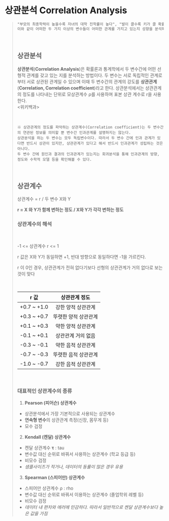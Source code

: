 # 상관분석 Correlation Analysis

>~~~markdown
>"부모의 최종학력이 높을수록 자녀의 대학 진학률이 높다", "발이 클수록 키가 클 확률이 높다" 등 
>이와 같이 어떠한 두 가지 이상의 변수들이 어떠한 관계를 가지고 있는지 성향을 분석하는 것이 바로 "상관분석" 이다.
>~~~
>
></br>
>
>## 상관분석
>
>**상관분석**(**Correlation Analysis**)은 확률론과 통계학에서 두 변수간에 어떤 선형적 관계를 갖고 있는 지를 분석하는 방법이다. 두 변수는 서로 독립적인 관계로부터 서로 상관된 관계일 수 있으며 이때 두 변수간의 관계의 강도를 **상관관계**(**Correlation, Correlation coefficient**)라고 한다. 상관분석에서는 상관관계의 정도를 나타내는 단위로 모상관계수 ρ를 사용하며 표본 상관 계수로 r을 사용한다. </br><위키백과>
>
></br>
>
>~~~
>※ 상관관계의 정도를 파악하는 상관계수(Correlation coefficient)는 두 변수간의 연관된 정보를 의미할 뿐 변수간 인과관계를 설명하지는 않는다.
>상관분석을 하는 두 변수는 모두 독립변수이다. 따라서 두 변수 간에 인과 관계가 있다면 반드시 상관이 있지만, 상관관계가 있다고 해서 반드시 인과관계가 성립하는 것은 아니다.
>두 변수 간에 원인과 결과의 인과관계가 있는지는 회귀분석을 통해 인과관계의 방향, 정도와 수학적 모델 등을 확인해볼 수 있다.
>~~~
>
></br>
>
>## 상관계수
>
>상관계수 = r / 두 변수 X와 Y </br>
>
>**r = X 와 Y가 함께 변하는 정도 / X와 Y가 각각 변하는 정도** </br>
>
>
>
>### 상관계수의 해석
>
></br>
>
>-1 <= 상관계수 r <= 1 </br>
>
>r 값은 X와 Y가 동일하면 +1, 반대 방향으로 동일하다면 -1을 가르킨다. </br>
>
>r 이 0인 경우, 상관관계가 전혀 없다기보다 선형의 상관관계가 거의 없다로 보는 것이 맞다 </br>
>
></br>
>
>|    r 값     |    상관관계 정도     |
>| :---------: | :------------------: |
>| +0.7 ~ +1.0 |  강한 양적 상관관계  |
>| +0.3 ~ +0.7 | 뚜렷한 양적 상관관계 |
>| +0.1 ~ +0.3 |  약한 양적 상관관계  |
>| -0.1 ~ +0.1 |  상관관계 거의 없음  |
>| -0.3 ~ -0.1 |  약한 음적 상관관계  |
>| -0.7 ~ -0.3 | 뚜렷한 음적 상관관계 |
>| -1.0 ~ -0.7 |  강한 음적 상관관계  |
>
></br>
>
>### 대표적인 상관계수의 종류
>
>1. **Pearson (피어슨) 상관계수**
>   - 상관분석에서 가장 기본적으로 사용되는 상관계수
>   - **연속형 변수**의 상관관계 측정(신장, 몸무게 등)
>   - 모수 검정
>2. **Kendall (켄달) 상관계수**
>   - 켄달 상관계수 **τ** : tau
>   - 변수값 대신 순위로 바꿔서 사용하는 상관계수 (학교 등급 등)
>   - 비모수 검정
>   - *샘플사이즈가 적거나, 데이터의 동률이 많은 경우 유용*
>3. **Spearman (스피어만) 상관계수**
>   - 스피어만 상관계수 ρ : rho
>   - 변수값 대신 순위로 바꿔서 이용하는 상관계수 (졸업학위 레벨 등)
>   - 비모수 검정
>   - *데이터 내 편차와 에러에 민감하다. 따라서 일반적으로 켄달 상관계수보다 높은 값을 가짐*





